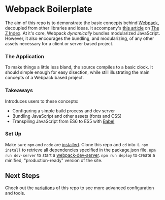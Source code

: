 # Webpack Boilerplate

The aim of this repo is to demonstrate the basic concepts behind [Webpack][1], decoupled from other libraries and ideas. It accompany's [this article][2] on [The Z Index][3]. At it's core, Webpack *dynamically* bundles modularized JavaScript. However, it also encourages the bundling, and modularizing, of any other assets necessary for a client or server based project.



### The Application

To make things a little less bland, the source compiles to a basic clock. It should simple enough for easy disection, while still illustrating the main concepts of a Webpack based project.



### Takeaways

Introduces users to these concepts:

- Configuring a simple build process and dev server
- Bundling JavaScript and other assets (fonts and CSS)
- Transpiling JavaScript from ES6 to ES5 with [Babel][4]



### Set Up

Make sure `npm` and `node` are [installed][5].
Clone this repo and `cd` into it. 
`npm install` to retrieve all dependencies specified in the package.json file.
`npm run dev-server` to start a [webpack-dev-server][6].
`npm run deploy` to create a minified, "production-ready" version of the site.



## Next Steps

Check out the [variations][7] of this repo to see more advanced configuration and tools.



[1]: http://webpack.github.io/
[2]: http://thezindex.com/workflow.html
[3]: http://thezindex.com/
[4]: http://babeljs.io/
[5]: https://docs.npmjs.com/getting-started/installing-node
[6]: http://webpack.github.io/docs/webpack-dev-server.html
[7]: http://https://github.com/gregvenech/webpack-boilerplate


